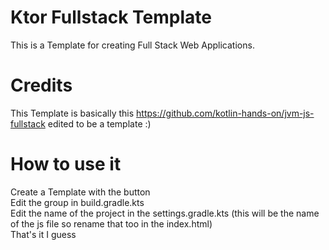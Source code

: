 # Ktor Fullstack Template

This is a Template for creating Full Stack Web Applications.

# Credits

This Template is basically this https://github.com/kotlin-hands-on/jvm-js-fullstack edited to be a template :)

# How to use it

Create a Template with the button\
Edit the group in build.gradle.kts\
Edit the name of the project in the settings.gradle.kts (this will be the name of the js file so rename that too in the
index.html)\
That's it I guess
